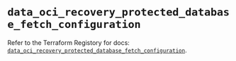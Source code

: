 # `data_oci_recovery_protected_database_fetch_configuration`

Refer to the Terraform Registory for docs: [`data_oci_recovery_protected_database_fetch_configuration`](https://registry.terraform.io/providers/oracle/oci/6.18.0/docs/data-sources/recovery_protected_database_fetch_configuration).
